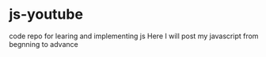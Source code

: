 # js-youtube
code repo for learing and implementing js 
Here I will post my javascript from begnning to advance
